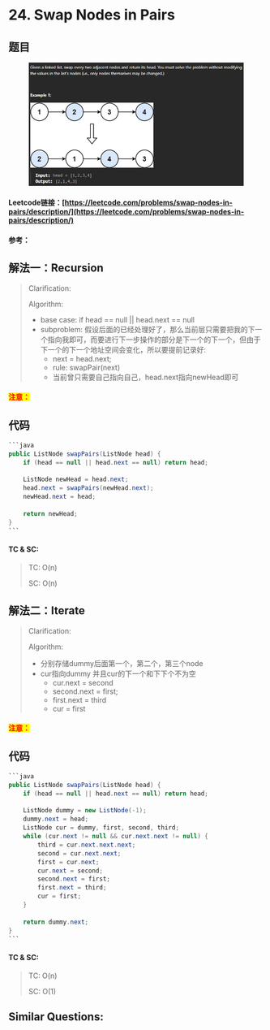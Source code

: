 # 24. Swap Nodes in Pairs

## 题目

<figure><img src="../../.gitbook/assets/image (4) (1) (1).png" alt=""><figcaption></figcaption></figure>

#### Leetcode链接：[https://leetcode.com/problems/swap-nodes-in-pairs/description/](https://leetcode.com/problems/swap-nodes-in-pairs/description/)

#### 参考：

## 解法一：Recursion

> Clarification:&#x20;
>
> Algorithm:&#x20;
>
> * base case: if head == null || head.next == null
> * subproblem: 假设后面的已经处理好了，那么当前层只需要把我的下一个指向我即可，而要进行下一步操作的部分是下一个的下一个，但由于下一个的下一个地址空间会变化，所以要提前记录好:
>   * next = head.next;
>   * rule: swapPair(next)
>   * 当前曾只需要自己指向自己，head.next指向newHead即可

#### <mark style="color:red;">注意：</mark>

## 代码

````java
```java
public ListNode swapPairs(ListNode head) {
    if (head == null || head.next == null) return head;

    ListNode newHead = head.next;
    head.next = swapPairs(newHead.next);
    newHead.next = head;
        
    return newHead;
}
```
````

#### TC & SC:&#x20;

> TC: O(n)
>
> SC: O(n)

## 解法二：Iterate

> Clarification:&#x20;
>
> Algorithm:&#x20;
>
> * 分别存储dummy后面第一个，第二个，第三个node
> * cur指向dummy 并且cur的下一个和下下个不为空
>   * cur.next = second
>   * second.next = first;
>   * first.next = third
>   * cur = first

#### <mark style="color:red;">注意：</mark>

## 代码

````java
```java
public ListNode swapPairs(ListNode head) {
    if (head == null || head.next == null) return head;

    ListNode dummy = new ListNode(-1);
    dummy.next = head;
    ListNode cur = dummy, first, second, third;
    while (cur.next != null && cur.next.next != null) {
        third = cur.next.next.next;
        second = cur.next.next;
        first = cur.next;
        cur.next = second;
        second.next = first;
        first.next = third;
        cur = first;
    }

    return dummy.next;
}
```
````

#### TC & SC:&#x20;

> TC: O(n)
>
> SC: O(1)

## **Similar Questions:**&#x20;
